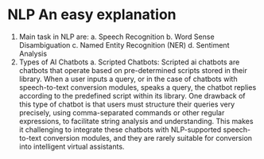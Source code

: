 # NLP An easy explanation
1. Main task in NLP are:
   a. Speech Recognition
   b. Word Sense Disambiguation
   c. Named Entity Recognition (NER)
   d. Sentiment Analysis
2. Types of AI Chatbots
   a. Scripted Chatbots:
   Scripted ai chatbots are chatbots that operate based on pre-determined scripts stored in their library. When a user inputs a query, or in the case of chatbots with speech-to-text conversion modules, speaks a query, the chatbot replies according to the predefined script within its library. One drawback of this type of chatbot is that users must structure their queries very precisely, using comma-separated commands or other regular expressions, to facilitate string analysis and understanding. This makes it challenging to integrate these chatbots with NLP-supported speech-to-text conversion modules, and they are rarely suitable for conversion into intelligent virtual assistants.
